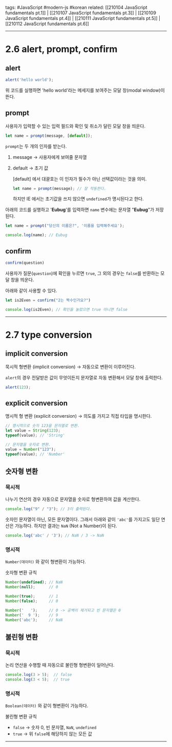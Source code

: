 tags: #JavaScript #modern-js #korean
related: [[210104 JavaScript fundamentals pt.1]] | [[210107 JavaScript fundamentals pt.3]] | [[210109 JavaScript fundamentals pt.4]] | [[210111 JavaScript fundamentals pt.5]] | [[210112 JavaScript fundamentals pt.6]]

<hr />

# 2.6 alert, prompt, confirm

## alert

```jsx
alert('hello world');
```

위 코드를 실행하면 'hello world'라는 메세지를 보여주는 모달 창(modal window)이 뜬다.

## prompt

사용자가 입력할 수 있는 입력 필드와 확인 및 취소가 달린 모달 창을 띄운다.

```jsx
let name = prompt(message, [default]);
```

`prompt`는 두 개의 인자를 받는다.

1.  message → 사용자에게 보여줄 문자열
    
2.  default → 초기 값
    
    \[default\] 에서 대괄호는 이 인자가 필수가 아닌 선택값이라는 것을 의미.
    
    ```jsx
    let name = prompt(message); // 잘 작동한다.
    ```
    
    하지만 IE 에서는 초기값을 쓰지 않으면 `undefined`가 명시된다고 한다.
    

아래의 코드를 실행하고 '**Eubug**'를 입력하면 `name` 변수에는 문자열 "**Eubug**"가 저장된다.

```jsx
let name = prompt("당신의 이름은?", '이름을 입력해주세요');

console.log(name); // Eubug
```

## confirm

```jsx
confirm(question)
```

사용자가 질문(`question`)에 확인을 누르면 `true`, 그 외의 경우는 `false`를 반환하는 모달 창을 띄운다.

아래와 같이 사용할 수 있다.

```jsx
let is2Even = confirm("2는 짝수인가요?")

console.log(is2Even); // 확인을 눌렀으면 true 아니면 false
```

---

# 2.7 type conversion

## implicit conversion

묵시적 형변환 (implicit conversion) → 자동으로 변환이 이루어진다.

`alert`의 경우 전달받은 값이 무엇이든지 문자열로 자동 변환해서 모달 창에 출력한다.

```jsx
alert(123);
```

## explicit conversion

명시적 형 변환 (explicit conversion) → 의도를 가지고 직접 타입을 명시한다.

```jsx
// 명시적으로 숫자 123을 문자열로 변환.
let value = String(123);
typeof(value); // 'String'

// 문자열을 숫자로 변환.
value = Number("123");
typeof(value); // 'Number'
```

## 숫자형 변환

### 묵시적

나누기 연산의 경우 자동으로 문자열을 숫자로 형변환하여 값을 계산한다.

```jsx
console.log("9" / "3"); // 3이 출력된다.
```

숫자인 문자열이 아닌, 모든 문자열이다. 그래서 아래와 같이 `'abc'`를 가지고도 일단 연산은 가능하다. 하지만 결과는 `NaN` (Not a Number)이 된다.

```jsx
console.log('abc' / '3'); // NaN / 3 -> NaN
```

### 명시적

`Number(데이터)` 와 같이 형변환이 가능하다.

숫자형 변환 규칙

```jsx
Number(undefined); // NaN
Number(null);      // 0

Number(true);      // 1
Number(false);     // 0

Number('   ');     // 0 -> 공백이 제거되고 빈 문자열은 0
Number('  9 ');    // 9
Number('abc');     // NaN
```

## 불린형 변환

### 묵시적

논리 연산을 수행할 때 자동으로 불린형 형변환이 일어난다.

```jsx
console.log(3 > 5);  // false
console.log(3 < 5);  // true
```

### 명시적

`Boolean(데이터)` 와 같이 형변환이 가능하다.

불린형 변환 규칙

-   `false` → 숫자 0, 빈 문자열, `NaN`, `undefined`
-   `true` → 위 `false`에 해당하지 않는 모든 값

---